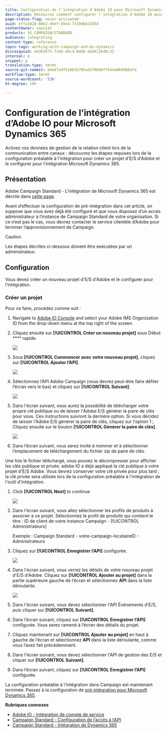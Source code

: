```yaml
---
title: Configuration de l’intégration d’Adobe IO pour Microsoft Dynamics 365
description: Découvrez comment configurer l'intégration d'Adobe IO pour Microsoft Dynamics 365.
page-status-flag: never-activated
uuid: effa1028-66b2-4bef-b5e4-7319dbb23d5d
contentOwner: sauviat
products: SG_CAMPAIGN/STANDARD
audience: integrating
content-type: reference
topic-tags: working-with-campaign-and-ms-dynamics
discoiquuid: eb3639f5-7246-46c4-8ddb-da9413b40c32
internal: n
snippet: y
translation-type: tm+mt
source-git-commit: 60a67adf51881b785ad2f0b40ff544a0b9988afd
workflow-type: tm+mt
source-wordcount: '536'
ht-degree: 19%

---
```



# Configuration de l’intégration d’Adobe IO pour Microsoft Dynamics 365

Activez vos données de gestion de la relation client lors de la communication entre canaux : découvrez les étapes requises lors de la configuration préalable à l&#39;intégration pour créer un projet d&#39;E/S d&#39;Adobe et le configurer pour l&#39;intégration Microsoft Dynamics 365.

## Présentation

 Adobe Campaign Standard - L&#39;intégration de Microsoft Dynamics 365 est décrite dans [cette page](../../integrating/using/working-with-campaign-standard-and-microsoft-dynamics-365.md).

Avant d’effectuer la configuration de pré-intégration dans cet article, on suppose que vous avez déjà été configuré et que vous disposez d’un accès administrateur à l’instance de Campaign Standard de votre organisation.  Si ce n’est pas le cas, vous devrez contacter le service clientèle d’Adobe pour terminer l’approvisionnement de Campaign.

>[!CAUTION]
>
>Les étapes décrites ci-dessous doivent être exécutées par un administrateur.

## Configuration 

Vous devez créer un nouveau projet d&#39;E/S d&#39;Adobe et le configurer pour l&#39;intégration.

### Créer un projet

Pour ce faire, procédez comme suit :

1. Navigate to [Adobe IO Console](https://console.adobe.io/home#) and select your Adobe IMS Organization ID from the drop-down menu at the top right of the screen.

1. Cliquez ensuite sur **[!UICONTROL Créer un nouveau projet]** sous Début **** rapide.

   ![](assets/adobeIO1.png)

1. Sous **[!UICONTROL Commencer avec votre nouveau projet]**, cliquez sur **[!UICONTROL Ajouter l’API]**.

   ![](assets/adobeIO2.png)

1. Sélectionnez l’API Adobe Campaign (vous devrez peut-être faire défiler l’écran vers le bas) et cliquez sur **[!UICONTROL Suivant]**.

   ![](assets/adobeIO3.png)

1. Dans l&#39;écran suivant, vous aurez la possibilité de télécharger votre propre clé publique ou de laisser l&#39;Adobe E/S générer la paire de clés pour vous. Ces instructions suivront la dernière option. Si vous décidez de laisser l&#39;Adobe E/S générer la paire de clés, cliquez sur l&#39;option 1 ; Cliquez ensuite sur le bouton **[!UICONTROL Générer la paire de clés]** .

   ![](assets/adobeIO4.png)

1. Dans l’écran suivant, vous serez invité à nommer et à sélectionner l’emplacement de téléchargement du fichier zip de paire de clés.

Une fois le fichier téléchargé, vous pouvez le décompresser pour afficher les clés publique et privée. adobe IO a déjà appliqué la clé publique à votre projet d&#39;E/S Adobe. Vous devrez conserver votre clé privée pour plus tard ; la clé privée sera utilisée lors de la configuration préalable à l&#39;intégration de l&#39;outil d&#39;intégration.

1. Click **[!UICONTROL Next]** to continue

   ![](assets/adobeIO5.png)

1. Dans l&#39;écran suivant, vous allez sélectionner les profils de produits à associer à ce projet. Sélectionnez le profil de produits qui contient le titre : ID de client de votre instance Campaign - [!UICONTROL Administrateurs]

   Exemple : Campaign Standard - votre-campaign-locataireID - Administrateurs

1. Cliquez sur **[!UICONTROL Enregistrer l’API]** configurée.

   ![](assets/adobeIO6.png)

1. Dans l&#39;écran suivant, vous verrez les détails de votre nouveau projet d&#39;E/S d&#39;Adobe. Cliquez sur **[!UICONTROL Ajouter au projet]** dans la partie supérieure gauche de l’écran et sélectionnez **API** dans la liste déroulante.

   ![](assets/adobeIO7.png)

1. Dans l&#39;écran suivant, vous devez sélectionner l&#39;API Événements d&#39;E/S, puis cliquer sur **[!UICONTROL Suivant]**.

1. Dans l’écran suivant, cliquez sur **[!UICONTROL Enregistrer l’API]** configurée.  Vous serez ramené à l’écran des détails du projet.

1. Cliquez maintenant sur **[!UICONTROL Ajouter au projet]** en haut à gauche de l’écran et sélectionnez **API** dans la liste déroulante, comme vous l’avez fait précédemment.

1. Dans l&#39;écran suivant, vous devez sélectionner l&#39;API de gestion des E/S et cliquer sur **[!UICONTROL Suivant]**.

1. Dans l’écran suivant, cliquez sur **[!UICONTROL Enregistrer l’API]** configurée.

La configuration préalable à l’intégration dans Campaign est maintenant terminée.  Passez à la configuration de [pré-intégration pour Microsoft Dynamics 365](../../integrating/using/configure-microsoft-dynamics-365-for-campaign-integration.md).

**Rubriques connexes**

* [Adobe IO - Intégration de compte de service](https://www.adobe.io/authentication/auth-methods.html#!AdobeDocs/adobeio-auth/master/AuthenticationOverview/ServiceAccountIntegration.md)
* [Campaign Standard - Configuration de l’accès à l’API](../../api/using/setting-up-api-access.md)
* [Campaign Standard - Intégration de Dynamics 365](../../integrating/using/configure-microsoft-dynamics-365-for-campaign-integration.md)